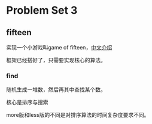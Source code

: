 # Problem Set 3

## fifteen

实现一个小游戏叫game of fifteen，[中文介绍](https://zh.wikipedia.org/wiki/%E6%95%B8%E5%AD%97%E6%8E%A8%E7%9B%A4%E9%81%8A%E6%88%B2)

框架已经搭好了，只需要实现核心的算法。

### find

随机生成一堆数，然后再其中查找某个数。

核心是排序与搜索

more版和less版的不同是对排序算法的时间复杂度要求不同。